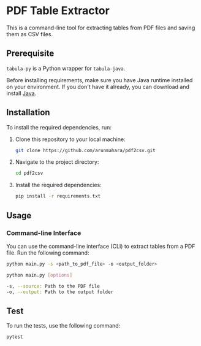# PDF Table Extractor

This is a command-line tool for extracting tables from PDF files and saving them as CSV files.

## Prerequisite

`tabula-py` is a Python wrapper for `tabula-java`. 

Before installing requirements, make sure you have Java runtime installed on your environment. If you don't have it already, you can download and install [Java](https://www.java.com/en/download/manual.jsp).

## Installation

To install the required dependencies, run:

1. Clone this repository to your local machine:

    ```bash
    git clone https://github.com/arunmahara/pdf2csv.git
    ```

2. Navigate to the project directory:

    ```bash
    cd pdf2csv
    ```

3. Install the required dependencies:

    ```bash
    pip install -r requirements.txt
    ```

## Usage

### Command-line Interface

You can use the command-line interface (CLI) to extract tables from a PDF file. Run the following command:

```bash
python main.py -s <path_to_pdf_file> -o <output_folder>
```
```bash
python main.py [options]

-s, --source: Path to the PDF file
-o, --output: Path to the output folder
```

## Test
To run the tests, use the following command:
```bash
pytest
```